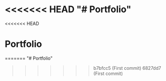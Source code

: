 <<<<<<< HEAD
"# Portfolio" 
=======
<<<<<<< HEAD
# Portfolio
=======
"# Portfolio" 
>>>>>>> b7bfcc5 (First commit)
>>>>>>> 6827dd7 (First commit)

